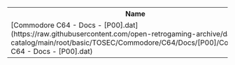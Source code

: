 <table>
<tr><th>Name</th><th>Size</th></tr>
<tr><td>
[Commodore C64 - Docs - [P00].dat](https://raw.githubusercontent.com/open-retrogaming-archive/dat-catalog/main/root/basic/TOSEC/Commodore/C64/Docs/[P00]/Commodore C64 - Docs - [P00].dat)
</td><td>4181</td></tr>
</table>

